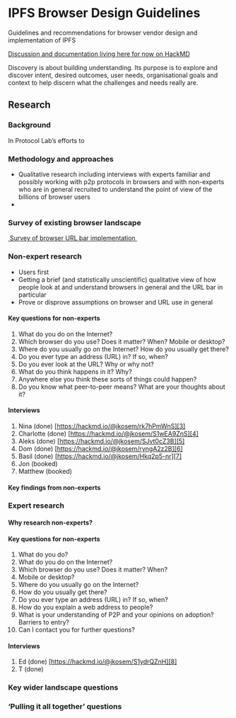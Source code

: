 # IPFS Browser Design Guidelines
Guidelines and recommendations for browser vendor design and implementation of IPFS

[Discussion and documentation living here for now on HackMD][1]

Discovery is about building understanding. Its purpose is to explore and discover intent, desired outcomes, user needs, organisational goals and context to help discern what the challenges and needs really are. 

## Research

### Background

In Protocol Lab’s efforts to 

### Methodology and approaches

- Qualitative research including interviews with experts familiar and possibly working with p2p protocols in browsers and with non-experts who are in general recruited to understand the point of view of the billions of browser users
- 

### Survey of existing browser landscape

[ Survey of browser URL bar implementation ][2]

### Non-expert research

- Users first
- Getting a brief (and statistically unscientific) qualitative view of how people look at and understand browsers in general and the URL bar in particular
- Prove or disprove assumptions on browser and URL use in general

#### Key questions for non-experts

1. What do you do on the Internet?
2. Which browser do you use? Does it matter? When? Mobile or desktop?
3. Where do you usually go on the Internet? How do you usually get there?
4. Do you ever type an address (URL) in? If so, when?
5. Do you ever look at the URL? Why or why not?
6. What do you think happens in it? Why?
7. Anywhere else you think these sorts of things could happen?
8. Do you know what peer-to-peer means? What are your thoughts about it?

#### Interviews
1. Nina (done) [https://hackmd.io/@jkosem/rk7hPmWnS][3]
2. Charlotte (done) [https://hackmd.io/@jkosem/S1wEA9ZnS][4]
3. Aleks (done) [https://hackmd.io/@jkosem/SJvt0cZ3B][5]
4. Dom (done) [https://hackmd.io/@jkosem/ryngA2z2B][6]
5. Basil (done) [https://hackmd.io/@jkosem/Hkq2p5-nr][7]
6. Jon (booked)
7. Matthew (booked)

#### Key findings from non-experts

### Expert research

#### Why research non-experts?

#### Key questions for non-experts

1. What do you do?
2. What do you do on the Internet?
3. Which browser do you use? Does it matter? When?
4. Mobile or desktop?
5. Where do you usually go on the Internet?
6. How do you usually get there?
7. Do you ever type an address (URL) in? If so, when?
8. How do you explain a web address to people?
9. What is your understanding of P2P and your opinions on adoption? Barriers to entry?
10. Can I contact you for further questions?

#### Interviews

1. Ed (done) [https://hackmd.io/@jkosem/S1ydrQZnH][8]
2. T (done) 

### Key wider landscape questions

### ‘Pulling it all together’ questions

[1]:	https://hackmd.io/BC4VXCr4TW6tUXnYZKOO0A?view
[2]:	https://hackmd.io/LnKfUUM_TAqw4JfRw_XmdA
[3]:	https://hackmd.io/@jkosem/rk7hPmWnS
[4]:	https://hackmd.io/@jkosem/S1wEA9ZnS
[5]:	https://hackmd.io/@jkosem/SJvt0cZ3B
[6]:	https://hackmd.io/@jkosem/ryngA2z2B
[7]:	https://hackmd.io/@jkosem/Hkq2p5-nr
[8]:	https://hackmd.io/@jkosem/S1ydrQZnH
